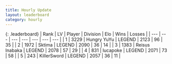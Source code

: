 ```yaml
---
title: Hourly Update
layout: leaderboard
category: hourly
---
```


{: .leaderboard}
| Rank | LV | Player | Division | Elo | Wins | Losses |
| --- | --- | --- | --- | --- | --- | --- |
| <span data-change="0">1</span> | 3229 | <span title="ID: 164871">Hungry YuYu</span> | LEGEND | <span data-change="-3">2123</span> | <span data-change="4">96</span> | <span data-change="2">35</span> |
| <span data-change="0">2</span> | 1972 | <span title="ID: 353063">Sktima</span> | LEGEND | <span data-change="0">2090</span> | <span data-change="0">36</span> | <span data-change="0">14</span> |
| <span data-change="0">3</span> | 1383 | <span title="ID: 451068">Reisus Inabaka</span> | LEGEND | <span data-change="0">2078</span> | <span data-change="0">57</span> | <span data-change="0">29</span> |
| <span data-change="0">4</span> | 831 | <span title="ID: 41925">lucapoke</span> | LEGEND | <span data-change="10">2071</span> | <span data-change="3">73</span> | <span data-change="1">58</span> |
| <span data-change="0">5</span> | 243 | <span title="ID: 654579">KillerSword</span> | LEGEND | <span data-change="0">2057</span> | <span data-change="0">36</span> | <span data-change="0">11</span> |